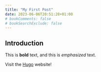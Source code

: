 ```yaml
---
title: "My First Post"
date: 2023-06-06T20:51:28+01:00
# bookComments: false
# bookSearchExclude: false
---
```

## Introduction

This is **bold** text, and this is *emphasized* text.

Visit the [Hugo](https://gohugo.io) website!
